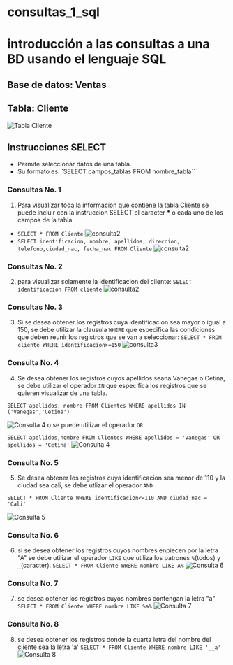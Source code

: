 
# consultas_1_sql
 # introducción a las consultas a una BD usando el lenguaje SQL

## Base de datos: Ventas
## Tabla: Cliente

![Tabla Cliente](tabla_clientes.png)

## Instrucciones SELECT
- Permite seleccionar datos de una tabla.
- Su formato es: `SELECT campos_tablas FROM
nombre_tabla``

### Consultas No. 1
1. Para visualizar toda la informacion que contiene la tabla Cliente se puede incluir con la instruccion SELECT el caracter **\*** o cada uno de los campos de la tabla.

- `SELECT * FROM Cliente`
![consulta2](consulta1.png)
- `SELECT identificacion, nombre, apellidos, direccion, telefono,ciudad_nac, fecha_nac FROM Cliente`
![consulta2](consulta1_2.png)

### Consultas No. 2
2. para  visualizar solamente la identificacion del cliente: `SELECT identificacion FROM cliente`
![consulta2](consulta2.png)


### Consultas No. 3
3. Si se desea obtener los registros cuya identificacion sea mayor o igual a 150, se debe utilizar la clausula `WHERE` que especifica las condiciones que deben reunir los registros que se van a seleccionar: `SELECT * FROM cliente WHERE identificacion>=150`
![consulta3](consultas3.png)

### Consulta No. 4

4. Se desea obtener los registros cuyos apellidos seana Vanegas o Cetina, se debe utilizar el operador `IN` que especifica los registros que se quieren visualizar de una tabla.

`SELECT apellidos, nombre FROM Clientes WHERE apellidos IN ('Vanegas','Cetina')`

![Consulta 4](consultas4.png)
o se puede utilizar el operador `OR`

`SELECT apellidos,nombre FROM Clientes WHERE apellidos = 'Vanegas' OR apellidos = 'Cetina'`
![Consulta 4](consulta4_2.png)

### Consulta No. 5

5. Se desea obtener los registros cuya identificacion sea menor de 110 y la ciudad sea cali, se debe utlizar el operador `AND`

`SELECT * FROM Cliente WHERE identificacion<=110 AND ciudad_nac = 'Cali'`

![Consulta 5](consulta5.png)

### Consulta No. 6

6. si se desea obtener los registros cuyos nombres enpiecen por la letra "A" se debe utilizar el operador `LIKE` que utiliza los patrones `%`(todos) y `_`(caracter).
`SELECT * FROM Cliente WHERE nombre LIKE A%`
![Consulta 6](consulta6.png)

### Consulta No. 7

7. se desea obtener los registros cuyos nombres contengan la letra "a"
`SELECT * FROM Cliente WHERE nombre LIKE %a%`
![Consulta 7](consulta7.png)

### Consulta No. 8

8. se desea obtener los registros donde la cuarta letra del nombre del cliente sea la letra 'a'
`SELECT * FROM Cliente WHERE nombre LIKE '__a'`
![Consulta 8](consulta8.png)

